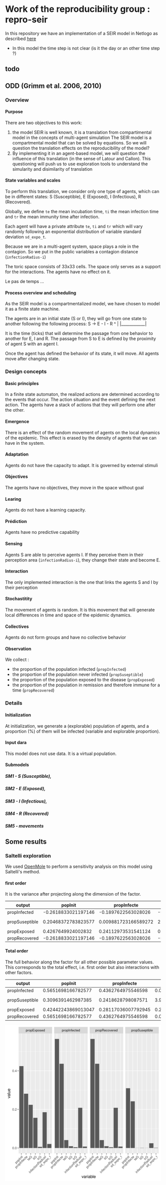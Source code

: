 # Work of the reproducibility group : repro-seir 
In this repository we have an implementation of a SEIR model in Netlogo as described [here](Repro_SEIR-1.pdf)

- In this model the time step is not clear (is it the day or an other time step ?)

## todo


## ODD (Grimm et al. 2006, 2010)

### Overview
#### Purpose

There are two objectives to this work: 
1. the model SEIR is well known, it is a translation from compartimental model in the concepts of multi-agent simulation The SEIR model is a compartmental model that can be solved by equations. So we will question the translation effects on the reproducibility of the model?
2. By implementing it in an agent-based model, we will question the influence of this translation (in the sense of Latour and Callon). This questioning will push us to use exploration tools to understand the simularity and disimilarity of translation

#### State variables and scales

To perform this translation, we consider only one type of agents, which can be in different states: S (Susceptible), E (Exposed), I (Infectious), R (Recovered).

Globally, we define `te` the mean incubation time, `ti` the mean infection time and `tr` the mean immunity time after infection. 

Each agent will have a private attribute `te`, `ti` and `tr` which will vary randomly following an exponential distribution of variable standard deviation `sd_expo_t`.

Because we are in a multi-agent system, space plays a role in the contagion. So we put in the public variables a contagion distance (`infectionRadius-i`)

The toric space consists of 33x33 cells. The space only serves as a support for the interactions. The agents have no effect on it.

Le pas de temps ... 

#### Process overview and scheduling

As the SEIR model is a compartmentalized model, we have chosen to model it as a finite state machine. 

The agents are in an initial state (S or I), they will go from one state to another following the following process: 
S -> E - I - R
^            |
|____________|

It is the time (ticks) that will determine the passage from one behavior to another for E, I and R. The passage from S to E is defined by the proximity of agent S with an agent I.

Once the agent has defined the behavior of its state, it will move. All agents move after changing state.

### Design concepts
#### Basic principles

In a finite state automaton, the realized actions are determined according to the events that occur. The action situation and the event defining the next action. The agents have a stack of actions that they will perform one after the other.

#### Emergence

There is an effect of the random movement of agents on the local dynamics of the epidemic. This effect is erased by the density of agents that we can have in the system.

#### Adaptation

Agents do not have the capacity to adapt. It is governed by external stimuli

#### Objectives

The agents have no objectives, they move in the space without goal

#### Learing 

Agents do not have a learning capacity.

#### Prédiction

Agents have no predictive capability

#### Sensing

Agents S are able to perceive agents I. If they perceive them in their perception area (`infectionRadius-i`), they change their state and become E.

#### Interaction

The only implemented interaction is the one that links the agents S and I by their perception

#### Stochastitity

The movement of agents is random. It is this movement that will generate local differences in time and space of the epidemic dynamics.

#### Collectives

Agents do not form groups and have no collective behavior

#### Observation

We collect : 

- the proportion of the population infected (`propInfected`)
- the proportion of the population never infected (`propSuseptible`)
- the proportion of the population exposed to the disease (`propExposed`)
- the proportion of the population in remission and therefore immune for a time (`propRecovered`)

### Details
#### Initialization

At initialization, we generate a (explorable) population of agents, and a proportion (%) of them will be infected (variable and explorable proportion).

#### Input dara

This model does not use data. It is a virtual population.

#### Submodels

##### SM1 - S (Susceptible), 
##### SM2 - E (Exposed), 
##### SM3 - I (Infectious), 
##### SM4 - R (Recovered)
##### SM5 - movements

## Some results

### Saltelli exploration 

We used [OpenMole](https://openmole.org/Sensitivity.html#Saltellismethod) to perform a sensitivity analysis on this model using Saltelli's method.

#### first order 

 It is the variance after projecting along the dimension of the factor.


| **output**     | **popInit**         | **propInfecte**      | **teG**              | **tiG**                | **trG**               | **infectionRadiusI** | **sd_expo_t**        |
|----------------|---------------------|----------------------|----------------------|------------------------|-----------------------|----------------------|----------------------|
| propInfected   | -0.2618833021197146 | -0.1897622563028026  | -0.04315980808736693 | -0.011598849501233882  | -0.00437881186446075  | 0.03825048447295154  | 0.01934329179896787  |
| propSuseptible | 0.20468372783823577 | 0.009881723166589272 | 2.553862560075607E-4 | -2.3270382282721995E-4 | -8.399272891165563E-7 | 3.672801161307219E-4 | 2.553862560075607E-4 |
| propExposed    | 0.4267649924002832  | 0.24112973531541124  | 0.18365667076251332  | -0.027733105150649716  | 0.001074967370363857  | 0.10398479286811102  | -0.05734945018321909 |
| propRecovered  | -0.2618833021197146 | -0.1897622563028026  | -0.04315980808736693 | -0.011598849501233882  | -0.00437881186446075  | 0.03825048447295154  | 0.01934329179896787  |

#### Total order

The full behavior along the factor for all other possible parameter values. This corresponds to the total effect, i.e. first order but also interactions with other factors.

| **output**     | **popInit**         | **propInfecte**     | **teG**              | **tiG**              | **trG**               | **infectionRadiusI** | **sd_expo_t**         |
|----------------|---------------------|---------------------|----------------------|----------------------|-----------------------|----------------------|-----------------------|
| propInfected   | 0.5651698166782577  | 0.4362764975546598  | 0.040906111935236446 | 0.00925880931355133  | 0.004024661437198344  | 0.2081930578389597   | 0.007326178062612419  |
| propSuseptible | 0.3096391462987385  | 0.2418628798087571  | 3.94823128609378E-4  | 6.485874078977703E-4 | 3.8263308705805934E-4 | 0.024629448950542473 | 0.0013109342474738404 |
| propExposed    | 0.42442243869013047 | 0.28117036007792945 | 0.22377288851177024  | 0.15665070112255305  | 0.005814649360613771  | 0.18531038893750787  | 0.020980052366102772  |
| propRecovered  | 0.5651698166782577  | 0.4362764975546598  | 0.040906111935236446 | 0.00925880931355133  | 0.004024661437198344  | 0.2081930578389597   | 0.007326178062612419  |

![geom bar for total order indice](./results_saltelli/img/totalOrderIndices.png)